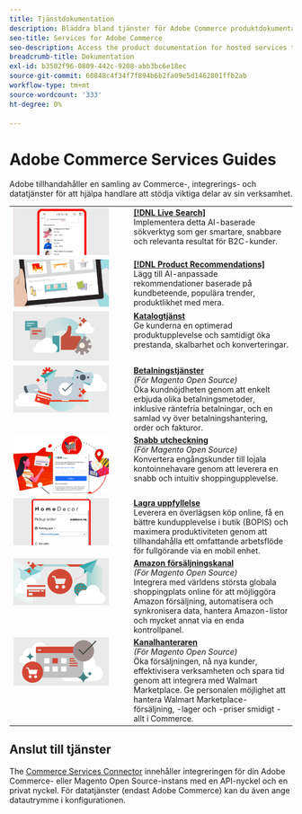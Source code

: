 ```yaml
---
title: Tjänstdokumentation
description: Bläddra bland tjänster för Adobe Commerce produktdokumentation
seo-title: Services for Adobe Commerce
seo-description: Access the product documentation for hosted services that help Adobe Commerce and Magento Open Source merchants support key components of their business.
breadcrumb-title: Dokumentation
exl-id: b3502f96-0809-442c-9208-abb3bc6e18ec
source-git-commit: 60848c4f34f7f894b6b2fa09e5d1462801ffb2ab
workflow-type: tm+mt
source-wordcount: '333'
ht-degree: 0%

---
```


# Adobe Commerce Services Guides

Adobe tillhandahåller en samling av Commerce-, integrerings- och datatjänster för att hjälpa handlare att stödja viktiga delar av sin verksamhet.

<table>
<tr>
  <td valign="top" width="200">
      <img alt="[!DNL Live Search]" src="assets/live-search.png" width="170px"/></td>
   <td valign="top"><a href="https://experienceleague.adobe.com/docs/commerce-merchant-services/live-search/overview.html"><strong>[!DNL Live Search]</strong></a>  
    <div>Implementera detta AI-baserade sökverktyg som ger smartare, snabbare och relevanta resultat för B2C-kunder.</div>
  </td>
   </tr>
<tr>
   <td valign="top" width="200">
       <img alt="[!UICONTROL Product Recommendations]" src="assets/product-recs.png" width="170px"/></td>
   <td valign="top">
   <a href="https://experienceleague.adobe.com/docs/commerce-merchant-services/product-recommendations/overview.html"><strong>[!DNL Product Recommendations]</strong></a>
    <div>Lägg till AI-anpassade rekommendationer baserade på kundbeteende, populära trender, produktlikhet med mera.</div>
  </td>
   </tr>
<tr>
    <td valign="top" width="200px">
       <img alt="Katalogtjänst" src="assets/catalog-service.png" width="170px"></td>
   <td valign="top"><a href="https://experienceleague.adobe.com/docs/commerce-merchant-services/catalog-service/guide-overview.html"> <strong>Katalogtjänst</strong></a> <br>
    <div>Ge kunderna en optimerad produktupplevelse och samtidigt öka prestanda, skalbarhet och konverteringar.</div>
  </td>
   </tr>
<tr>
  <td valign="top" width="200px">
    <img alt="Betalningstjänster" src="assets/payment-services.png" width="170px"/></td>
   <td valign="top"><a href="https://experienceleague.adobe.com/docs/commerce-merchant-services/payment-services/guide-overview.html"><strong>Betalningstjänster</strong></a>  <br><em>(För Magento Open Source)</em>
    <div>Öka kundnöjdheten genom att enkelt erbjuda olika betalningsmetoder, inklusive räntefria betalningar, och en samlad vy över betalningshantering, order och fakturor.</div>
  </td>
    </tr>
<tr>
  <td valign="top" width="200px">
    <img alt="Snabb utcheckning" src="assets/quick-checkout.png" width="170px"/></td>
   <td valign="top"><a href="https://experienceleague.adobe.com/docs/commerce-merchant-services/quick-checkout/overview.html"><strong>Snabb utcheckning</strong></a>  <br><em>(För Magento Open Source)</em>
    <div>Konvertera engångskunder till lojala kontoinnehavare genom att leverera en snabb och intuitiv shoppingupplevelse.</div>
  </td>
    </tr>
<tr>
    <td valign="top" width="200px">
       <img alt="Lagra uppfyllelse" src="assets/store-fulfillment-landing-graphic.png" width="170px"/></td>
   <td valign="top"><a href="https://experienceleague.adobe.com/docs/commerce-merchant-services/store-fulfillment/guide-overview.html"> <strong>Lagra uppfyllelse</strong></a></br>
    <div>Leverera en överlägsen köp online, få en bättre kundupplevelse i butik (BOPIS) och maximera produktiviteten genom att tillhandahålla ett omfattande arbetsflöde för fullgörande via en mobil enhet.</div>
  </td>
   </tr>
<tr>
    <td valign="top" width="200px">
       <img alt="Amazon Sales Channel" src="assets/amazon-channel.png" width="170px"></td>
   <td valign="top"><a href="https://experienceleague.adobe.com/docs/commerce-channels/amazon/guide-overview.html"> <strong>Amazon försäljningskanal</strong></a> <br><em>(För Magento Open Source)</em>
    <div>Integrera med världens största globala shoppingplats online för att möjliggöra Amazon försäljning, automatisera och synkronisera data, hantera Amazon-listor och mycket annat via en enda kontrollpanel.</div>
  </td>
   </tr>
<tr>
    <td valign="top">
       <img alt="[!DNL Channel Manager]" src="assets/channel-manager.png" width="170px"></td>
   <td valign="top"><a href="https://experienceleague.adobe.com/docs/commerce-channels/channel-manager/guide-overview.html"> <strong>Kanalhanteraren</strong></a> <br><em>(För Magento Open Source)</em>
    <div>Öka försäljningen, nå nya kunder, effektivisera verksamheten och spara tid genom att integrera med Walmart Marketplace. Ge personalen möjlighet att hantera Walmart Marketplace-försäljning, -lager och -priser smidigt - allt i Commerce.</div>
  </td>
   </tr>
</table>

## Anslut till tjänster

The [Commerce Services Connector](saas.md) innehåller integreringen för din Adobe Commerce- eller Magento Open Source-instans med en API-nyckel och en privat nyckel. För datatjänster (endast Adobe Commerce) kan du även ange datautrymme i konfigurationen.
